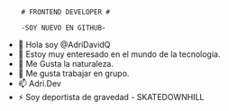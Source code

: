         # FRONTEND DEVELOPER #

        -SOY NUEVO EN GITHUB-
        
- 👋 Hola soy @AdriDavidQ
- 👀 Estoy muy enteresado en el mundo de la tecnologia.
- 🌱 Me Gusta la naturaleza.
- 💞️ Me gusta trabajar en grupo.
- 📫 Adri.Dev
- ⚡ Soy deportista de gravedad - SKATEDOWNHILL 

<!---
AdriDavidQ/AdriDavidQ is a ✨ special ✨ repository because its `README.md` (this file) appears on your GitHub profile.
You can click the Preview link to take a look at your changes.
--->
